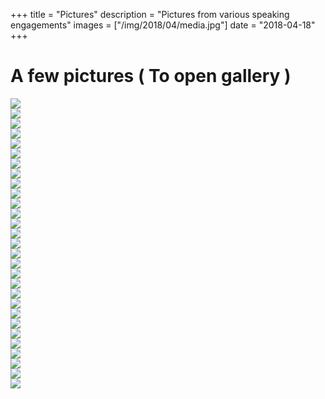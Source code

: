 +++
title = "Pictures"
description = "Pictures from various speaking engagements"
images =  ["/img/2018/04/media.jpg"]
date = "2018-04-18"
+++

# A few pictures ( <i class="fa fa-hand-pointer-o" aria-hidden="true"></i> To open gallery )

<div id="gallery">    
    <a href="/img/2017/04/belgrade-1.jpg">
        <img src="/img/2017/04/belgrade-1.jpg" />
        <div class="caption"><i class="fa fa-search icon"></i></div>
    </a>
    <a href="/img/2017/04/belgrade-2.jpg">
        <img src="/img/2017/04/belgrade-2.jpg" />
        <div class="caption"><i class="fa fa-search icon"></i></div>
    </a>
    <a href="/img/2017/04/belgrade-3.jpg">
        <img src="/img/2017/04/belgrade-3.jpg" />
        <div class="caption"><i class="fa fa-search icon"></i></div>
    </a>
    <a href="/img/2017/04/belgrade-4.jpg">
        <img src="/img/2017/04/belgrade-4.jpg" />
        <div class="caption"><i class="fa fa-search icon"></i></div>
    </a>
    <a href="/img/2017/04/belgrade-5.jpg">
        <img src="/img/2017/04/belgrade-5.jpg" />
        <div class="caption"><i class="fa fa-search icon"></i></div>
    </a>
    <a href="/img/2017/04/ccc-demo.jpg">
        <img src="/img/2017/04/ccc-demo.jpg" />
        <div class="caption"><i class="fa fa-search icon"></i></div>
    </a>
    <a href="/img/2017/04/ccc-intro.jpg">
        <img src="/img/2017/04/ccc-intro.jpg" />
        <div class="caption"><i class="fa fa-search icon"></i></div>
    </a>
    <a href="/img/2017/04/ccc-typescript.jpg">
        <img src="/img/2017/04/ccc-typescript.jpg" />
        <div class="caption"><i class="fa fa-search icon"></i></div>
    </a>
    <a href="/img/2017/04/chi-coder-conf.jpg">
        <img src="/img/2017/04/chi-coder-conf.jpg" />
        <div class="caption"><i class="fa fa-search icon"></i></div>
    </a>
    <a href="/img/2017/04/chi-coder-conf-2.jpg">
        <img src="/img/2017/04/chi-coder-conf-2.jpg" />
        <div class="caption"><i class="fa fa-search icon"></i></div>
    </a>
    <a href="/img/2017/04/chi-js.jpg">
        <img src="/img/2017/04/chi-js.jpg" />
        <div class="caption"><i class="fa fa-search icon"></i></div>
    </a>
    <a href="/img/2017/04/chi-js-2.jpg">
        <img src="/img/2017/04/chi-js-2.jpg" />
        <div class="caption"><i class="fa fa-search icon"></i></div>
    </a>
    <a href="/img/2017/04/close-up.jpg">
        <img src="/img/2017/04/close-up.jpg" />
        <div class="caption"><i class="fa fa-search icon"></i></div>
    </a>
    <a href="/img/2017/04/conferences.jpg">
        <img src="/img/2017/04/conferences.jpg" />
        <div class="caption"><i class="fa fa-search icon"></i></div>
    </a>
    <a href="/img/2017/04/indy-code.jpg">
        <img src="/img/2017/04/indy-code.jpg" />
        <div class="caption"><i class="fa fa-search icon"></i></div>
    </a>
    <a href="/img/2017/04/jon-and-i.jpg">
        <img src="/img/2017/04/jon-and-i.jpg" />
        <div class="caption"><i class="fa fa-search icon"></i></div>
    </a>
    <a href="/img/2017/04/launch-event.jpg">
        <img src="/img/2017/04/launch-event.jpg" />
        <div class="caption"><i class="fa fa-search icon"></i></div>
    </a>
    <a href="/img/2017/04/media.jpg">
        <img src="/img/2017/04/media.jpg" />
        <div class="caption"><i class="fa fa-search icon"></i></div>
    </a>
    <a href="/img/2017/04/nis-1.jpg">
        <img src="/img/2017/04/nis-1.jpg" />
        <div class="caption"><i class="fa fa-search icon"></i></div>
    </a>
    <a href="/img/2017/04/nis-2.jpg">
        <img src="/img/2017/04/nis-2.jpg" />
        <div class="caption"><i class="fa fa-search icon"></i></div>
    </a>
    <a href="/img/2017/04/nis-3.jpg">
        <img src="/img/2017/04/nis-3.jpg" />
        <div class="caption"><i class="fa fa-search icon"></i></div>
    </a>
    <a href="/img/2017/04/nis-4.jpg">
        <img src="/img/2017/04/nis-4.jpg" />
        <div class="caption"><i class="fa fa-search icon"></i></div>
    </a>
    <a href="/img/2017/04/novi-sad-1.jpg">
        <img src="/img/2017/04/novi-sad-1.jpg" />
        <div class="caption"><i class="fa fa-search icon"></i></div>
    </a>
    <a href="/img/2017/04/novi-sad-2.jpg">
        <img src="/img/2017/04/novi-sad-2.jpg" />
        <div class="caption"><i class="fa fa-search icon"></i></div>
    </a>
    <a href="/img/2017/04/novi-sad-3.jpg">
        <img src="/img/2017/04/novi-sad-3.jpg" />
        <div class="caption"><i class="fa fa-search icon"></i></div>
    </a>
    <a href="/img/2017/04/novi-sad-4.jpg">
        <img src="/img/2017/04/novi-sad-4.jpg" />
        <div class="caption"><i class="fa fa-search icon"></i></div>
    </a>
    <a href="/img/2017/04/skyward.jpg">
        <img src="/img/2017/04/skyward.jpg" />
        <div class="caption"><i class="fa fa-search icon"></i></div>
    </a>
    <a href="/img/2017/04/wi.net-ug.jpg">
        <img src="/img/2017/04/wi.net-ug.jpg" />
        <div class="caption"><i class="fa fa-search icon"></i></div>
    </a>
    <a href="/img/2017/04/wtf-pine.jpg">
        <img src="/img/2017/04/wtf-pine.jpg" />
        <div class="caption"><i class="fa fa-search icon"></i></div>
    </a>
</div>

<script type="text/javascript">
    $(document).ready(function() {
        let $gallery = $("#gallery");
        if ($gallery.length) {
            $gallery.justifiedGallery({
                randomize: true,
                rowHeight: 160
            }).on('jg.complete', function() {
                $gallery.lightGallery({
                    selector: 'a',
                    thumbnail: false
                }); 
            });
        }                
    });
</script>